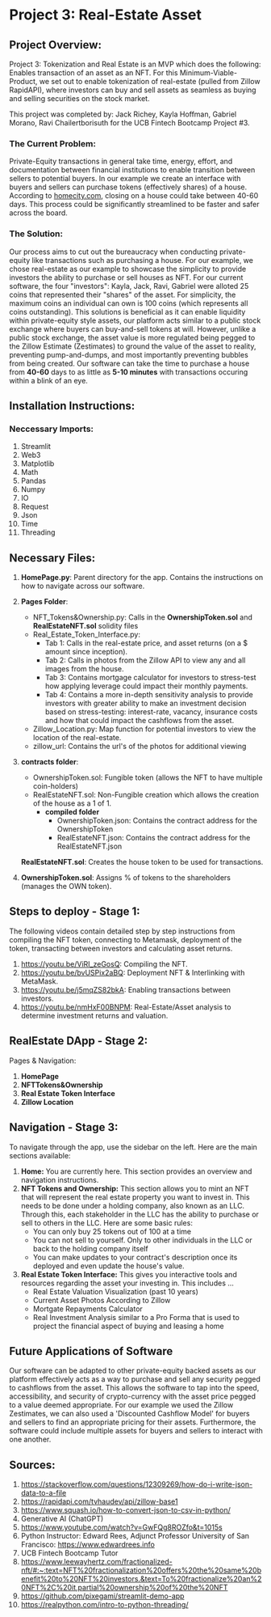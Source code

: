 # Project 3: Real-Estate Asset 
## Project Overview: 

Project 3: Tokenization and Real Estate is an MVP which does the following: Enables transaction of an asset as an NFT. For this Minimum-Viable-Product, we set out to enable tokenization of real-estate (pulled from Zillow RapidAPI), where investors can buy and sell assets as seamless as buying and selling securities on the stock market. 

This project was completed by: Jack Richey, Kayla Hoffman, Gabriel Morano, Ravi Chailertborisuth for the UCB Fintech Bootcamp Project #3. 

### The Current Problem: 
Private-Equity transactions in general take time, energy, effort, and documentation between financial institutions to enable transition between sellers to potential buyers. In our example we create an interface with buyers and sellers can purchase tokens (effectively shares) of a house. According to [homecity.com](https://www.homecity.com/blog/how-long-does-it-take-to-buy-a-house/#:~:text=So%2C%20from%20offer%20to%20keys,in%20less%20than%2045%20days.]), closing on a house could take between 40-60 days. This process could be significantly streamlined to be faster and safer across the board. 

### The Solution: 
Our process aims to cut out the bureaucracy when conducting private-equity like transactions such as purchasing a house. For our example, we chose real-estate as our example to showcase the simplicity to provide investors the ability to purchase or sell houses as NFT. For our current software, the four "investors": Kayla, Jack, Ravi, Gabriel were alloted 25 coins that represented their "shares" of the asset. For simplicity, the maximum coins an individual can own is 100 coins (which represents all coins outstanding). This solutions is beneficial as it can enable liquidity within private-equity style assets, our platform acts similar to a public stock exchange where buyers can buy-and-sell tokens at will. However, unlike a public stock exchange, the asset value is more regulated being pegged to the Zillow Estimate (Zestimates) to ground the value of the asset to reality, preventing pump-and-dumps, and most importantly preventing bubbles from being created. Our software can take the time to purchase a house from **40-60** days to as little as **5-10 minutes** with transactions occuring within a blink of an eye. 


## Installation Instructions:
### Neccessary Imports: 
1. Streamlit
2. Web3
3. Matplotlib
4. Math
5. Pandas
6. Numpy
7. IO
8. Request
9. Json
10. Time
11. Threading

## Necessary Files:
1. **HomePage.py**: Parent directory for the app. Contains the instructions on how to navigate across our software.
2. **Pages Folder**:
   - NFT_Tokens&Ownership.py: Calls in the **OwnershipToken.sol** and **RealEstateNFT.sol** solidity files
   - Real_Estate_Token_Interface.py:
      - Tab 1: Calls in the real-estate price, and asset returns (on a $ amount since inception).
      - Tab 2: Calls in photos from the Zillow API to view any and all images from the house. 
      - Tab 3: Contains mortgage calculator for investors to stress-test how applying leverage could impact their monthly payments.
      - Tab 4: Contains a more in-depth sensitivity analysis to provide investors with greater ability to make an investment decision based on stress-testing: interest-rate, vacancy, insurance costs and how that could impact the cashflows from the asset.
   - Zillow_Location.py: Map function for potential investors to view the location of the real-estate.
   - zillow_url: Contains the url's of the photos for additional viewing

4. **contracts folder**:
   - OwnershipToken.sol: Fungible token (allows the NFT to have multiple coin-holders)
   - RealEstateNFT.sol: Non-Fungible creation which allows the creation of the house as a 1 of 1.
      -  **compiled folder**
         -  OwnershipToken.json: Contains the contract address for the OwnershipToken
         -  RealEstateNFT.json: Contains the contract address for the RealEstateNFT.json
         
   
   
   **RealEstateNFT.sol**: Creates the house token to be used for transactions.
9. **OwnershipToken.sol**: Assigns % of tokens to the shareholders (manages the OWN token). 

## Steps to deploy - Stage 1:
The following videos contain detailed step by step instructions from compiling the NFT token, connecting to Metamask, deployment of the token, transacting between investors and calculating asset returns.
1. https://youtu.be/ViRI_zeGosQ: Compiling the NFT. 
2. https://youtu.be/bvUSPix2aBQ: Deployment NFT & Interlinking with MetaMask.
3. https://youtu.be/j5mqZS82bkA: Enabling transactions between investors.
4. https://youtu.be/nmHxF00BNPM: Real-Estate/Asset analysis to determine investment returns and valuation.
   
## RealEstate DApp - Stage 2:
Pages & Navigation: 
1. **HomePage**
2. **NFTTokens&Ownership**
3. **Real Estate Token Interface**
4. **Zillow Location**

## Navigation - Stage 3:
To navigate through the app, use the sidebar on the left. Here are the main sections available:
1. **Home:** You are currently here. This section provides an overview and navigation instructions.
2. **NFT Tokens and Ownership:** This section allows you to mint an NFT that will represent the real estate property you want to invest in.
This needs to be done under a holding company, also known as an LLC. Through this, each stakeholder in the LLC has the ability to purchase or sell to others in the LLC.
Here are some basic rules: 
   - You can only buy 25 tokens out of 100 at a time 
   - You can not sell to yourself. Only to other individuals in the LLC or back to the holding company itself
   - You can make updates to your contract's description once its deployed and even update the house's value.
3. **Real Estate Token Interface:** This gives you interactive tools and resources regarding the asset your investing in. This includes ... 
   - Real Estate Valuation Visualization (past 10 years)
   - Current Asset Photos According to Zillow 
   - Mortgate Repayments Calculator 
   - Real Investment Analysis similar to a Pro Forma that is used to project the financial aspect of buying and leasing a home 


## Future Applications of Software 
Our software can be adapted to other private-equity backed assets as our platform effectively acts as a way to purchase and sell any security pegged to cashflows from the asset. This allows the software to tap into the speed, accessibility, and security of crypto-currency with the asset price pegged to a value deemed appropriate. For our example we used the Zillow Zestimates, we can also used a 'Discounted Cashflow Model' for buyers and sellers to find an appropriate pricing for their assets. Furthermore, the software could include multiple assets for buyers and sellers to interact with one another. 

## Sources: 
1. https://stackoverflow.com/questions/12309269/how-do-i-write-json-data-to-a-file
2. https://rapidapi.com/tvhaudev/api/zillow-base1
3. https://www.squash.io/how-to-convert-json-to-csv-in-python/
5. Generative AI (ChatGPT) 
6. https://www.youtube.com/watch?v=GwFQg8ROZfo&t=1015s
7. Python Instructor: Edward Rees, Adjunct Professor University of San Francisco: https://www.edwardrees.info
8. UCB Fintech Bootcamp Tutor
9. https://www.leewayhertz.com/fractionalized-nft/#:~:text=NFT%20fractionalization%20offers%20the%20same%20benefit%20to%20NFT%20investors.&text=To%20fractionalize%20an%20NFT%2C%20it,partial%20ownership%20of%20the%20NFT
10. https://github.com/pixegami/streamlit-demo-app
11. https://realpython.com/intro-to-python-threading/ 






